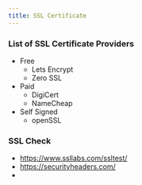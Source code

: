 ```yaml
---
title: SSL Certificate
---
```


### List of SSL Certificate Providers

- Free
  - Lets Encrypt
  - Zero SSL
- Paid
  - DigiCert
  - NameCheap
- Self Signed
  - openSSL

### SSL Check

- https://www.ssllabs.com/ssltest/
- https://securityheaders.com/
- 